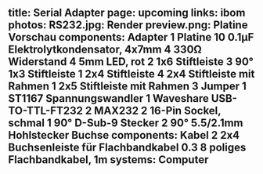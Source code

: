 title: Serial Adapter
page: upcoming
links:
    ibom
photos:
    RS232.jpg: Render
    preview.png: Platine Vorschau
components: Adapter
    1 Platine
    10 0.1µF Elektrolytkondensator, 4x7mm
    4 330Ω Widerstand
    4 5mm LED, rot
    2 1x6 Stiftleiste
    3 90° 1x3 Stiftleiste
    1 2x4 Stiftleiste
    4 2x4 Stiftleiste mit Rahmen
    1 2x5 Stiftleiste mit Rahmen
    3 Jumper
    1 ST1167 Spannungswandler
    1 Waveshare USB-TO-TTL-FT232
    2 MAX232
    2 16-Pin Sockel, schmal
    1 90° D-Sub-9 Stecker
    2 90° 5.5/2.1mm Hohlstecker Buchse
components: Kabel
    2 2x4 Buchsenleiste für Flachbandkabel
    0.3 8 poliges Flachbandkabel, 1m
systems:
    Computer
---
